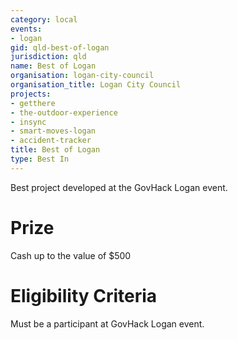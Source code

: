 ```yaml
---
category: local
events:
- logan
gid: qld-best-of-logan
jurisdiction: qld
name: Best of Logan
organisation: logan-city-council
organisation_title: Logan City Council
projects:
- getthere
- the-outdoor-experience
- insync
- smart-moves-logan
- accident-tracker
title: Best of Logan
type: Best In
---
```


Best project developed at the GovHack Logan event.

# Prize
Cash up to the value of $500

# Eligibility Criteria
Must be a participant at GovHack Logan event.